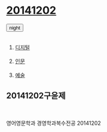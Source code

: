 <h1><a href="index.html">20141202</a></h1>
  <input id="night_day" type="button" value="night" onclick="
    if(document.querySelector('#night_day').value === 'night'){
      document.querySelector('body').style.backgroundColor = 'black';
      document.querySelector('body').style.color = 'white';
      document.querySelector('#night_day').value = 'day';
    } else {
      document.querySelector('body').style.backgroundColor = 'white';
      document.querySelector('body').style.color = 'black';
      document.querySelector('#night_day').value = 'night';
    }
  ">
  <ol>
    <li><a href="1.html">디지털</a></li>
    <li><a href="2.html">인문</a></li>
    <li><a href="3.html">예술</a></li>
  </ol>
  <h2>20141202구윤제</h2>
  <p>
영어영문학과 경영학과복수전공 20141202 
</p>
